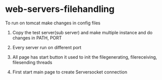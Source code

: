 # web-servers-filehandling

To run on tomcat make changes in config files 

1. Copy the test server(sub server) and make multiple instance and do changes in PATH, PORT

2. Every server run on different port

3. All page has start button it used to init the filegenerating, filereceiving, filesending threads

4. First start main page to create Serversocket connection
